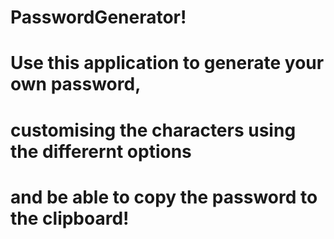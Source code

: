# PasswordGenerator!

# Use this application to generate your own password, 
# customising the characters using the differernt options 
# and be able to copy the password to the clipboard! 
